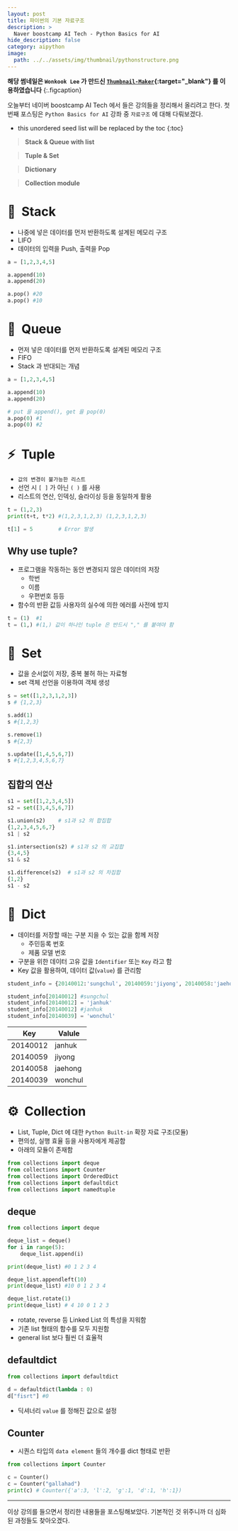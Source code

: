 ```yaml
---
layout: post
title: 파이썬의 기본 자료구조
description: >
  Naver boostcamp AI Tech - Python Basics for AI
hide_description: false
category: aipython
image:
  path: ../../assets/img/thumbnail/pythonstructure.png
---
```


**해당 썸네일은 `Wonkook Lee` 가 만드신 [`Thumbnail-Maker`](https://wonkooklee.github.io/thumbnail_maker/){:target="_blank"} 를 이용하였습니다**
{:.figcaption}

오늘부터 네이버 boostcamp AI Tech 에서 들은 강의들을 정리해서 올리려고 한다. 첫번째 포스팅은 `Python Basics for AI` 강좌 중 `자료구조` 에 대해 다뤄보겠다.

* this unordered seed list will be replaced by the toc
{:toc}

> **Stack & Queue with list**
> 

> **Tuple & Set**
> 

> **Dictionary**
> 

> **Collection module**
> 

# 🧐 &nbsp;Stack

- 나중에 넣은 데이터를 먼저 반환하도록 설계된 메모리 구조
- LIFO
- 데이터의 입력을 Push, 출력을 Pop

```python
a = [1,2,3,4,5]

a.append(10)
a.append(20)

a.pop() #20
a.pop() #10
```

# 🧮  &nbsp;Queue

- 먼저 넣은 데이터를 먼저 반환하도록 설계된 메모리 구조
- FIFO
- Stack 과 반대되는 개념

```python
a = [1,2,3,4,5]

a.append(10)
a.append(20)

# put 을 append(), get 을 pop(0)
a.pop(0) #1
a.pop(0) #2
```

# ⚡️ &nbsp;Tuple

- `값의 변경이 불가능한 리스트`
- 선언 시 `[ ]` 가 아닌 `( )` 를 사용
- 리스트의 연산, 인덱싱, 슬라이싱 등을 동일하게 활용

```python
t = (1,2,3)
print(t+t, t*2) #(1,2,3,1,2,3) (1,2,3,1,2,3)

t[1] = 5        # Error 발생
```

## Why use tuple?

- 프로그램을 작동하는 동안 변경되지 않은 데이터의 저장
    - 학번
    - 이름
    - 우편번호 등등
- 함수의 반환 값등 사용자의 실수에 의한 에러를 사전에 방지

```python
t = (1)  #1
t = (1,) #(1,) 값이 하나인 tuple 은 반드시 "," 를 붙여야 함
```

# 🎷 &nbsp;Set

- 값을 순서없이 저장, 중복 불허 하는 자료형
- set 객체 선언을 이용하여 객체 생성

```python
s = set([1,2,3,1,2,3])
s # {1,2,3}

s.add(1)
s #{1,2,3}

s.remove(1)
s #{2,3}

s.update([1,4,5,6,7])
s #{1,2,3,4,5,6,7} 
```

## 집합의 연산

```python
s1 = set([1,2,3,4,5])
s2 = set([3,4,5,6,7])

s1.union(s2)    # s1과 s2 의 합집합
{1,2,3,4,5,6,7}
s1 | s2

s1.intersection(s2) # s1과 s2 의 교집합
{3,4,5}
s1 & s2

s1.difference(s2)  # s1과 s2 의 차집합
{1,2}
s1 - s2
```

# 🗿 &nbsp;Dict

- 데이터를 저장할 때는 구분 지을 수 있는 값을 함께 저장
    - 주민등록 번호
    - 제품 모델 번호
- 구분을 위한 데이터 고유 값을 `Identifier` 또는 `Key` 라고 함
- Key 값을 활용하여, 데이터 값(`value`) 를 관리함

```python
student_info = {20140012:'sungchul', 20140059:'jiyong', 20140058:'jaehong'}

student_info[20140012] #sungchul
student_info[20140012] = 'janhuk'
student_info[20140012] #janhuk
student_info[20140039] = 'wonchul'
```

| Key | Valule |
| --- | --- |
| 20140012 | janhuk |
| 20140059 | jiyong |
| 20140058 | jaehong |
| 20140039 | wonchul |

# ⚙️ &nbsp;Collection

- List, Tuple, Dict 에 대한 `Python Built-in` 확장 자료 구조(모듈)
- 편의성, 실행 효율 등을 사용자에게 제공함
- 아래의 모듈이 존재함

```python
from collections import deque
from collections import Counter
from collections import OrderedDict
from collections import defaultdict
from collections import namedtuple
```

## deque

```python
from collections import deque

deque_list = deque()
for i in range(5):
	deque_list.append(i)

print(deque_list) #0 1 2 3 4

deque_list.appendleft(10)
print(deque_list) #10 0 1 2 3 4

deque_list.rotate(1)
print(deque_list) # 4 10 0 1 2 3
```

- rotate, reverse 등 Linked List 의 특성을 지워함
- 기존 list 형태의 함수를 모두 지원함
- general list 보다 훨씬 더 효율적

## defaultdict

```python
from collections import defaultdict

d = defaultdict(lambda : 0)
d["fisrt"] #0
```

- 딕셔너리 `value` 를 정해진 값으로 설정

## Counter

 - 시퀀스 타입의 `data element` 들의 개수를 dict 형태로 반환

```python
from collections import Counter

c = Counter()
c = Counter("gallahad")
print(c) # Counter({'a':3, 'l':2, 'g':1, 'd':1, 'h':1})
```


<hr>

이상 강의를 들으면서 정리한 내용들을 포스팅해보았다. 기본적인 것 위주니까 더 심화된 과정들도 찾아오겠다.